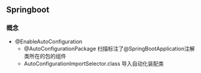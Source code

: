 ## Springboot

### 概念
- @EnableAutoConfiguration
    - @AutoConfigurationPackage 扫描标注了@SpringBootApplication注解类所在的包的组件
    - AutoConfigurationImportSelector.class 导入自动化装配类

